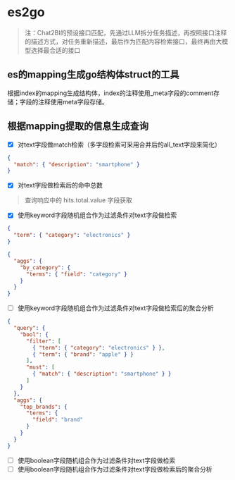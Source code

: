 # es2go

> 注：Chat2BI的预设接口匹配，先通过LLM拆分任务描述，再按照接口注释的描述方式，对任务重新描述，最后作为匹配内容检索接口，最终再由大模型选择最合适的接口

## es的mapping生成go结构体struct的工具

根据index的mapping生成结构体，index的注释使用_meta字段的comment存储；字段的注释使用meta字段存储。

## 根据mapping提取的信息生成查询

- [x] 对text字段做match检索（多字段检索可采用合并后的all_text字段来简化）
```json
{
  "match": { "description": "smartphone" }
}

```
- [x] 对text字段做检索后的命中总数
> 查询响应中的 hits.total.value 字段获取
- [x] 使用keyword字段随机组合作为过滤条件对text字段做检索
```json
{
  "term": { "category": "electronics" }
}
```
```json
{
  "aggs": {
    "by_category": {
      "terms": { "field": "category" }
    }
  }
}

```
- [ ] 使用keyword字段随机组合作为过滤条件对text字段做检索后的聚合分析
```json
{
  "query": {
    "bool": {
      "filter": [
        { "term": { "category": "electronics" } },
        { "term": { "brand": "apple" } }
      ],
      "must": [
        { "match": { "description": "smartphone" } }
      ]
    }
  },
  "aggs": {
    "top_brands": {
      "terms": {
        "field": "brand"
      }
    }
  }
}

```
- [ ] 使用boolean字段随机组合作为过滤条件对text字段做检索
- [ ] 使用boolean字段随机组合作为过滤条件对text字段做检索后的聚合分析
